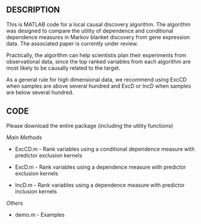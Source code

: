 DESCRIPTION
-----------

This is MATLAB code for a local causal discovery algorithm. The algorithm was designed to compare the utility of dependence and conditional dependence measures in Markov blanket discovery from gene expression data. The associated paper is currently under review.

Practically, the algorithm can help scientistis plan their experiments from observational data, since the top ranked variables from each algorithm are most likely to be causally related to the target.

As a general rule for high dimensional data, we recommend using ExcCD when samples are above several hundred and ExcD or IncD when samples are below several hundred.

CODE
----

Please download the entire package (including the utility functions)

*Main Methods*

- ExcCD.m - Rank variables using a conditional dependence measure with predictor exclusion kernels

- ExcD.m - Rank variables using a dependence measure with predictor exclusion kernels

- IncD.m - Rank variables using a dependence measure with predictor inclusion kernels

*Others*

- demo.m - Examples

